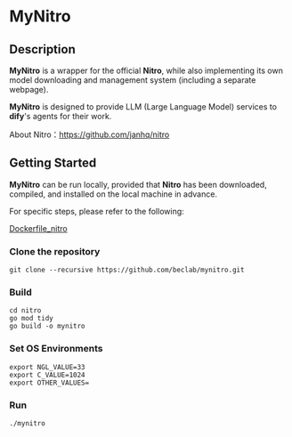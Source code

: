 # MyNitro

## Description
**MyNitro** is a wrapper for the official **Nitro**, while also implementing its own model downloading and management system (including a separate webpage).

**MyNitro** is designed to provide LLM (Large Language Model) services to **dify**'s agents for their work.

About Nitro：https://github.com/janhq/nitro

## Getting Started

**MyNitro** can be run locally, provided that **Nitro** has been downloaded, compiled, and installed on the local machine in advance.

For specific steps, please refer to the following:

[Dockerfile_nitro](Dockerfile_nitro)

### Clone the repository
```shell
git clone --recursive https://github.com/beclab/mynitro.git
```
### Build
```shell
cd nitro
go mod tidy
go build -o mynitro
```
### Set OS Environments
```shell
export NGL_VALUE=33
export C_VALUE=1024
export OTHER_VALUES=
```
### Run
```shell
./mynitro
```
